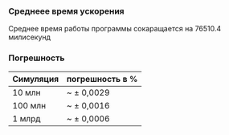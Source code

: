 ### Среднеее время ускорения
Среднее время работы программы сокаращается на 76510.4 милисекунд

### Погрешность
| Симуляция | погрешность в % |
|-----------|----------------|
| 10 млн    | ~ ± 0,0029     |
| 100 млн   | ~ ± 0,0016     |
| 1 млрд    | ~ ± 0,0006     |
